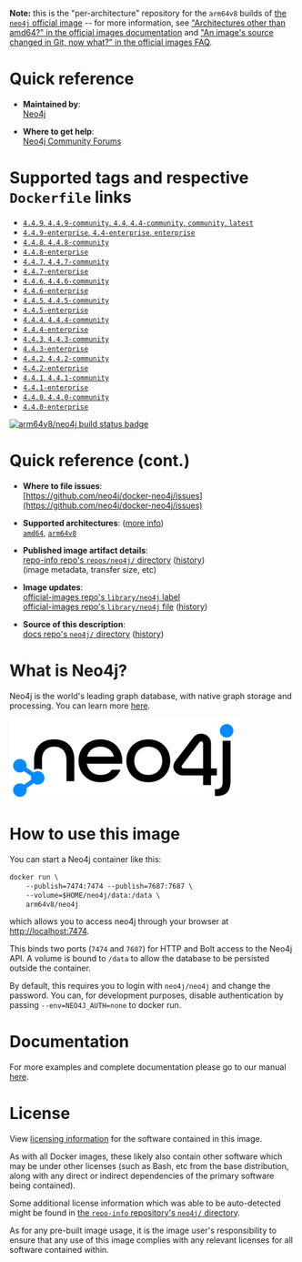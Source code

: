 <!--

********************************************************************************

WARNING:

    DO NOT EDIT "neo4j/README.md"

    IT IS AUTO-GENERATED

    (from the other files in "neo4j/" combined with a set of templates)

********************************************************************************

-->

**Note:** this is the "per-architecture" repository for the `arm64v8` builds of [the `neo4j` official image](https://hub.docker.com/_/neo4j) -- for more information, see ["Architectures other than amd64?" in the official images documentation](https://github.com/docker-library/official-images#architectures-other-than-amd64) and ["An image's source changed in Git, now what?" in the official images FAQ](https://github.com/docker-library/faq#an-images-source-changed-in-git-now-what).

# Quick reference

-	**Maintained by**:  
	[Neo4j](https://github.com/neo4j/docker-neo4j)

-	**Where to get help**:  
	[Neo4j Community Forums](https://community.neo4j.com)

# Supported tags and respective `Dockerfile` links

-	[`4.4.9`, `4.4.9-community`, `4.4`, `4.4-community`, `community`, `latest`](https://github.com/neo4j/docker-neo4j-publish/blob/5a48478b5804d008df3d076d473455dfe4e00581/4.4.8/community/Dockerfile)
-	[`4.4.9-enterprise`, `4.4-enterprise`, `enterprise`](https://github.com/neo4j/docker-neo4j-publish/blob/5a48478b5804d008df3d076d473455dfe4e00581/4.4.9/enterprise/Dockerfile)
-	[`4.4.8`, `4.4.8-community`](https://github.com/neo4j/docker-neo4j-publish/blob/13fdd79e314b4fd5de9c5d22e942a8c6f7ed656c/4.4.8/community/Dockerfile)
-	[`4.4.8-enterprise`](https://github.com/neo4j/docker-neo4j-publish/blob/13fdd79e314b4fd5de9c5d22e942a8c6f7ed656c/4.4.8/enterprise/Dockerfile)
-	[`4.4.7`, `4.4.7-community`](https://github.com/neo4j/docker-neo4j-publish/blob/7e21ec8c4890ca28714d43245f13fe35f861f1d1/4.4.7/community/Dockerfile)
-	[`4.4.7-enterprise`](https://github.com/neo4j/docker-neo4j-publish/blob/7e21ec8c4890ca28714d43245f13fe35f861f1d1/4.4.7/enterprise/Dockerfile)
-	[`4.4.6`, `4.4.6-community`](https://github.com/neo4j/docker-neo4j-publish/blob/42681316ced92549eac8bf8f4da732666735d9c9/4.4.6/community/Dockerfile)
-	[`4.4.6-enterprise`](https://github.com/neo4j/docker-neo4j-publish/blob/42681316ced92549eac8bf8f4da732666735d9c9/4.4.6/enterprise/Dockerfile)
-	[`4.4.5`, `4.4.5-community`](https://github.com/neo4j/docker-neo4j-publish/blob/e7d2c2fde76bc164b386bec35af5533c6f195873/4.4.5/community/Dockerfile)
-	[`4.4.5-enterprise`](https://github.com/neo4j/docker-neo4j-publish/blob/e7d2c2fde76bc164b386bec35af5533c6f195873/4.4.5/enterprise/Dockerfile)
-	[`4.4.4`, `4.4.4-community`](https://github.com/neo4j/docker-neo4j-publish/blob/876cf20dc47018e528d01720668b7d6027c6cf04/4.4.4/community/Dockerfile)
-	[`4.4.4-enterprise`](https://github.com/neo4j/docker-neo4j-publish/blob/876cf20dc47018e528d01720668b7d6027c6cf04/4.4.4/enterprise/Dockerfile)
-	[`4.4.3`, `4.4.3-community`](https://github.com/neo4j/docker-neo4j-publish/blob/be7e16fe413f2aa6b5091fc8f6c75787c5894621/4.4.3/community/Dockerfile)
-	[`4.4.3-enterprise`](https://github.com/neo4j/docker-neo4j-publish/blob/be7e16fe413f2aa6b5091fc8f6c75787c5894621/4.4.3/enterprise/Dockerfile)
-	[`4.4.2`, `4.4.2-community`](https://github.com/neo4j/docker-neo4j-publish/blob/f767f9315f828292eb4fc97a7ab48c6243cf60c6/4.4.2/community/Dockerfile)
-	[`4.4.2-enterprise`](https://github.com/neo4j/docker-neo4j-publish/blob/f767f9315f828292eb4fc97a7ab48c6243cf60c6/4.4.2/enterprise/Dockerfile)
-	[`4.4.1`, `4.4.1-community`](https://github.com/neo4j/docker-neo4j-publish/blob/69cfe56e78fd54d3e638f6eed923c8474d2654ef/4.4.1/community/Dockerfile)
-	[`4.4.1-enterprise`](https://github.com/neo4j/docker-neo4j-publish/blob/69cfe56e78fd54d3e638f6eed923c8474d2654ef/4.4.1/enterprise/Dockerfile)
-	[`4.4.0`, `4.4.0-community`](https://github.com/neo4j/docker-neo4j-publish/blob/c3cd89287e0295cbac5ef85de7210ac879934243/4.4.0/community/Dockerfile)
-	[`4.4.0-enterprise`](https://github.com/neo4j/docker-neo4j-publish/blob/c3cd89287e0295cbac5ef85de7210ac879934243/4.4.0/enterprise/Dockerfile)

[![arm64v8/neo4j build status badge](https://img.shields.io/jenkins/s/https/doi-janky.infosiftr.net/job/multiarch/job/arm64v8/job/neo4j.svg?label=arm64v8/neo4j%20%20build%20job)](https://doi-janky.infosiftr.net/job/multiarch/job/arm64v8/job/neo4j/)

# Quick reference (cont.)

-	**Where to file issues**:  
	[https://github.com/neo4j/docker-neo4j/issues](https://github.com/neo4j/docker-neo4j/issues)

-	**Supported architectures**: ([more info](https://github.com/docker-library/official-images#architectures-other-than-amd64))  
	[`amd64`](https://hub.docker.com/r/amd64/neo4j/), [`arm64v8`](https://hub.docker.com/r/arm64v8/neo4j/)

-	**Published image artifact details**:  
	[repo-info repo's `repos/neo4j/` directory](https://github.com/docker-library/repo-info/blob/master/repos/neo4j) ([history](https://github.com/docker-library/repo-info/commits/master/repos/neo4j))  
	(image metadata, transfer size, etc)

-	**Image updates**:  
	[official-images repo's `library/neo4j` label](https://github.com/docker-library/official-images/issues?q=label%3Alibrary%2Fneo4j)  
	[official-images repo's `library/neo4j` file](https://github.com/docker-library/official-images/blob/master/library/neo4j) ([history](https://github.com/docker-library/official-images/commits/master/library/neo4j))

-	**Source of this description**:  
	[docs repo's `neo4j/` directory](https://github.com/docker-library/docs/tree/master/neo4j) ([history](https://github.com/docker-library/docs/commits/master/neo4j))

# What is Neo4j?

Neo4j is the world's leading graph database, with native graph storage and processing. You can learn more [here](http://neo4j.com/developer).

![logo](https://raw.githubusercontent.com/docker-library/docs/56823e63d5b6dd7ddbb9d5d3c4a8947778055d8e/neo4j/logo.png)

# How to use this image

You can start a Neo4j container like this:

```console
docker run \
    --publish=7474:7474 --publish=7687:7687 \
    --volume=$HOME/neo4j/data:/data \
    arm64v8/neo4j
```

which allows you to access neo4j through your browser at [http://localhost:7474](http://localhost:7474).

This binds two ports (`7474` and `7687`) for HTTP and Bolt access to the Neo4j API. A volume is bound to `/data` to allow the database to be persisted outside the container.

By default, this requires you to login with `neo4j/neo4j` and change the password. You can, for development purposes, disable authentication by passing `--env=NEO4J_AUTH=none` to docker run.

# Documentation

For more examples and complete documentation please go to our manual [here](http://neo4j.com/docs/operations-manual/current/deployment/single-instance/docker/).

# License

View [licensing information](https://neo4j.com/licensing) for the software contained in this image.

As with all Docker images, these likely also contain other software which may be under other licenses (such as Bash, etc from the base distribution, along with any direct or indirect dependencies of the primary software being contained).

Some additional license information which was able to be auto-detected might be found in [the `repo-info` repository's `neo4j/` directory](https://github.com/docker-library/repo-info/tree/master/repos/neo4j).

As for any pre-built image usage, it is the image user's responsibility to ensure that any use of this image complies with any relevant licenses for all software contained within.
